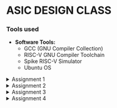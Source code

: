 # ASIC DESIGN CLASS

### Tools used
- **Software Tools:**
  - GCC (GNU Compiler Collection)
  - RISC-V GNU Compiler Toolchain
  - Spike RISC-V Simulator
  - Ubuntu OS 

<details>
<summary> Assignment 1</summary>
<br>


### Write a C Program and compile it using the GCC compiler to get Output O0 

### * Step 1:- Download leafpad editor in the terminal by using the sudo apt command.

![Leafpad](https://github.com/user-attachments/assets/86e220c4-b8d2-4ce3-94fa-ff5ad14fa29a)
### * Step 2:- Open a new file in the leafpad editor and write the desired c program and save it
### * Step 3:- After saving the file compile it using the GCC Compiler
### * Step 4:- Print the output of the code O0.
<br>

![Output](https://github.com/user-attachments/assets/2d5398da-343b-4974-b09c-a4e1896a1202)

<br>

![sum1ton](https://github.com/user-attachments/assets/d3fb1189-f3db-4bbf-9fe3-8bbacbcfca09)
</details>


<details>
<summary> Assignment 2</summary>
<br>

### To compile and verify the c code on the riscv compiler and verifying the number of lines in the assembly language code manually

### Materials and Tools
  - GCC (GNU Compiler Collection)
  - RISC-V GNU Compiler Toolchain
  - Ubuntu OS

### Step 1:- Compiling the c code on the RISCV compiler

```c
#include<stdio.h>
int main()
{
int i,sum=0,n=57;
for(i=0;i<=n;i++)
{
sum+=i;
}
printf("The Sum of the numbers from 1 to %d is %d ",n ,sum);
return 0;
}
```

### Output:-

```plaintext
THe output of the code is 1653
```

## Screenshots of the compiled result 

![riscv gcc 01](https://github.com/user-attachments/assets/8d413890-5c3a-4883-a5d5-2a61c52349b4)

![riscv gcc ofast](https://github.com/user-attachments/assets/2c7477dc-4667-434a-9ef0-8624b6362f36)

### Step 2:- Get the assembly language code for the given c file

### Once we get the assembly language code we then verify the number of addresses in the code by subtracting the address next to the last line of the code with the first address and dividing the same by 4 since 4 bytes of data is used by each address line

![assembly code riscv gcc 01](https://github.com/user-attachments/assets/174a462f-eabc-4b51-abc1-e898e7c0a3ae)

![assembly code riscv gcc ofast](https://github.com/user-attachments/assets/9e6b5fe8-f404-4e4f-a537-656358699061)

</details>

<details>
<summary> Assignment 3</summary>
<br>
  
## Assignment 3
### Task 1:- 
To find the output of the C program on the RISC V Compiler using the Spike command and debug the code

### In assignment 1 we have compiled and found the output of the c code using the GCC compiler and have found the sum of the n numbers. In assignment 2 we have looked at the assembly code for the same using the objdump command on the RISC V compiler. In assignment 3 we are going to have find the result of the n numbers on the RISCV compiler using the SPIKE command

## Code for compiling the objdump file
```bash
spike pk sum1ton.o
```
### The compiled code using SPIKE command
![result from gcc compiler](https://github.com/user-attachments/assets/4184bd6a-8bc4-40ba-bc97-4c040b7c960a)

### The assembly code of O1
![assembly code](https://github.com/user-attachments/assets/5dc5673f-202b-4896-875c-78242dfb6dac)

### The assembly code of Ofast
![assembly code_ ofast](https://github.com/user-attachments/assets/c743439b-7dea-4e59-86fa-76a79cd51bd5)



## Code for debugging the assembly code obtained in assignment 2
```bash
spike -d pk sum1ton.o
```
### From the assembly code we can see that the first address is at 10184. In order to debug the code we need the program counter to point at this address location. Therefore we use the following command to place the program counter on the the location 10184.

```bash
until pc 0 10184
```
###Similarly we can apply the same logic for Ofast code

```bash
until pc 0 100bo
```

### The first instruction involves the stack pointer. Therefore in order to check the initial and final contents of the stack pointer we use the follwoing code. [O1]

```bash
reg 0 sp
```
### The following are the initial contents of the stack pointer

![stack pointer contents](https://github.com/user-attachments/assets/15734fb6-4390-4a8a-8c46-3d208c517225)
### In the assembly code we can see that the value of the stack pointer is being reduced by 10 in hexadecimal we is equivalent to being reduced by 16 in decimal notation

### After running the first line of the code the contents of the stack pointer get modified and we get the follwoing result

![modified sp](https://github.com/user-attachments/assets/03f6cb0c-2d06-42e1-a38c-36c63a921e6b)

### Similarly for the register a0 we observe the following initial and final contents [ O-fast]

```bash
reg 0 a0
```

![a0 initial contents](https://github.com/user-attachments/assets/2156c1c6-da00-4a39-8b49-b66eab93d527)

### Similarly we can do the same for all the other instructions in the code and find out the contents in the respective addressing locations and their updated values once we execute the lines in the debugger.

</details>

<details>
<summary> Assignment 4 </summary>
<br>

## Task 1:-
RISC-V, a popular open-source instruction set architecture (ISA), employs six basic instruction formats to encode various operations. These formats are designed for efficiency and flexibility. They are as follows:-

## Overview of the RISK V architecture:-
![Risc v architecture](https://github.com/user-attachments/assets/0886862c-554e-44b2-9cd3-80d553964f96)


- ###  R-Type (Register)
  Purpose: Used for arithmetic and logical operations.
  - Format:
    - opcode: 7 bits
    - rd (destination register): 5 bits
    - funct3: 3 bits
    - rs1 (source register 1): 5 bits
    - rs2 (source register 2): 5 bits
    - funct7: 7 bits

- ###  I-Type (Immediate)
  Purpose: Used for immediate arithmetic operations, load instructions, and certain system instructions.

  - Format:  
    - opcode: 7 bits
    - rd (destination register): 5 bits
    - funct3: 3 bits
    - rs1 (source register): 5 bits
    - immediate: 12 bits

- ### S-Type (Store)
  Purpose: Used for store instructions.

  - Format:  
    - opcode: 7 bits
    - immediate[11:5]: 7 bits
    - funct3: 3 bits
    - rs1 (source register 1): 5 bits
    - rs2 (source register 2): 5 bits
    - immediate[4:0]: 5 bits
    
- ### B-Type (Branch)
  Purpose: Used for branch instructions.

  - Format:
  
    - opcode: 7 bits
    - immediate[12]: 1 bit
    - immediate[10:5]: 6 bits
    - funct3: 3 bits
    - rs1 (source register 1): 5 bits
    - rs2 (source register 2): 5 bits
    - immediate[4:1]: 4 bits
    - immediate[11]: 1 bit

- ### U-Type (Upper Immediate)
  Purpose: Used for instructions that need a large immediate value (e.g., LUI).

  - Format:
  
    - opcode: 7 bits
    - rd (destination register): 5 bits
    - immediate: 20 bits

- ### J-Type (Jump)
  Purpose: Used for jump instructions (e.g., JAL).

  - Format:
  
    - opcode: 7 bits
    - rd (destination register): 5 bits
    - immediate[20]: 1 bit
    - immediate[10:1]: 10 bits
    - immediate[11]: 1 bit
    - immediate[19:12]: 8 bits
   
- ### Instruction Breakdown for the code given:
    - ### ADD r10, r11, r12
    
      - Type: R-Type
      - Opcode: 0110011
      - funct3: 000
      - funct7: 0000000
      - rs1: 11 (r11)
      - rs2: 12 (r12)
      - rd: 10 (r10)
      - <code style="color : name_color"> Binary encoding: 0000000 01100 01011 000 01010 0110011</code>
      
    - ### SUB r12, r10, r11

      - Type: R-Type
      - Opcode: 0110011
      - funct3: 000
      - funct7: 0100000
      - rs1: 10 (r10)
      - rs2: 11 (r11)
      - rd: 12 (r12)
      - <code style="color : name_color"> Binary encoding: 0100000 01011 01010 000 01100 0110011 </code>

    - ### AND r11, r10, r12
    
      - Type: R-Type
      - Opcode: 0110011
      - funct3: 111
      - funct7: 0000000
      - rs1: 10 (r10)
      - rs2: 12 (r12)
      - rd: 11 (r11)
      - <code style="color : name_color"> Binary encoding: 0000000 01100 01010 111 01011 0110011 </code>
 
    - ### OR r8, r11, r5
    
      - Type: R-Type
      - Opcode: 0110011
      - funct3: 110
      - funct7: 0000000
      - rs1: 11 (r11)
      - rs2: 5 (r5)
      - rd: 8 (r8)
      - <code style="color : name_color">Binary encoding: 0000000 00101 01011 110 01000 0110011 </code>

    - ### XOR r8, r10, r4
    
      - Type: R-Type
      - Opcode: 0110011
      - funct3: 100
      - funct7: 0000000
      - rs1: 10 (r10)
      - rs2: 4 (r4)
      - rd: 8 (r8) 
      - <code style="color : name_color"> Binary encoding: 0000000 00100 01010 100 01000 0110011 </code>

    - ### SLT r0, r1, r4
    
      - Type: R-Type
      - Opcode: 0110011
      - funct3: 010
      - funct7: 0000000
      - rs1: 1 (r1)
      - rs2: 4 (r4)
      - rd: 0 (r0)
      - <code style="color : name_color"> Binary encoding: 0000000 00100 00001 010 00000 0110011 </code>

    - ### ADDI r2, r2, 5
    
      - Type: I-Type
      - Opcode: 0010011
      - funct3: 000
      - imm[11:0]: 000000000101
      - rs1: 2 (r2)
      - rd: 2 (r2)
      - <code style="color : name_color"> Binary encoding: 000000000101 00010 000 00010 0010011 </code>
    
    - ### SW r2, r0, 4
    
      - Type: S-Type
      - Opcode: 0100011
      - funct3: 010
      - imm[11:5]: 0000000
      - rs1: 0 (r0)
      - rs2: 2 (r2)
      - imm[4:0]: 00100
      - <code style="color : name_color"> Binary encoding: 0000000 00010 00000 010 00100 0100011 </code>

    - ### SRL r6, r1, r1
    
      - Type: R-Type
      - Opcode: 0110011
      - funct3: 101
      - funct7: 0000000
      - rs1: 1 (r1)
      - rs2: 1 (r1)
      - rd: 6 (r6)
      - <code style="color : name_color"> Binary encoding: 0000000 00001 00001 101 00110 0110011 </code>

    - ### BNE r0, r0, 20
    
      - Type: B-Type
      - Opcode: 1100011
      - funct3: 001
      - imm[12]: 0
      - imm[10:5]: 000010
      - rs1: 0 (r0)
      - rs2: 0 (r0)
      - imm[4:1]: 0100
      - imm[11]: 0
      - <code style="color : name_color"> Binary encoding: 000000 00000 00000 001 0100 00000 1100011 </code>

    - ### BEQ r0, r0, 15
    
      - Type: B-Type
      - Opcode: 1100011
      - funct3: 000
      - imm[12]: 0
      - imm[10:5]: 000001
      - rs1: 0 (r0)
      - rs2: 0 (r0)
      - imm[4:1]: 1110
      - imm[11]: 0
      - <code style="color : name_color"> Binary encoding: 000000 00000 00000 000 1110 00000 1100011 </code>

    - ### LW r3, r1, 2
    
      - Type: I-Type
      - Opcode: 0000011
      - funct3: 010
      - imm[11:0]: 000000000010
      - rs1: 1 (r1)
      - rd: 3 (r3)
      - <code style="color : name_color"> Binary encoding: 000000000010 00001 010 00011 0000011 </code>

    - ### SLL r5, r1, r1
    
      - Type: R-Type
      - Opcode: 0110011
      - funct3: 001
      - funct7: 0000000
      - rs1: 1 (r1)
      - rs2: 1 (r1)
      - rd: 5 (r5)
      - <code style="color : name_color"> Binary encoding: 0000000 00001 00001 001 00101 0110011 </code>


## The final table for the instructions is as follows:-

| Assembly Instruction | Instruction format         |  Hexadecimal equivalent
|----------------------|----------------------------|----------------------------
| ADD r10, r11, r12    | R                          | <code style="color : name_color"> 0x00C58033 </code>
| SUB r12, r10, r11    | R                          | <code style="color : name_color"> 0x40B50633 </code>
| AND r11, r10, r12    | R                          | <code style="color : name_color"> 0x00C575B3 </code>
| OR r8, r11, r5       | R                          | <code style="color : name_color"> 0x005B7833 </code>
| XOR r8, r10, r4      | R                          | <code style="color : name_color"> 0x00454433 </code>
| SLT r00, r1, r4      | R                          | <code style="color : name_color"> 0x0040A033 </code>
| ADDI r02, r2, 5      | I                          | <code style="color : name_color"> 0x00510113 </code>
| SW r2, r0, 4         | S                          | <code style="color : name_color"> 0x00204223 </code>
| SRL r06, r01, r1     | R                          | <code style="color : name_color"> 0x0010D333 </code>
| BNE r0, r0, 20       | B                          | <code style="color : name_color"> 0x00001463 </code>
| BEQ r0, r0, 15       | B                          | <code style="color : name_color"> 0x00003863 </code>
| LW r03, r01, 2       | I                          | <code style="color : name_color"> 0x0020A183 </code>
| SLL r05, r01, r1     | R                          | <code style="color : name_color"> 0x001092B3 </code>


### Task 2:-


